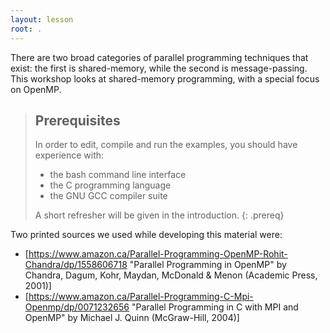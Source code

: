 ```yaml
---
layout: lesson
root: .
---
```

There are two broad categories of parallel programming techniques that exist: the first is shared-memory, while the second is message-passing. This workshop looks at shared-memory programming, with a special focus on OpenMP.

> ## Prerequisites
>
> In order to edit, compile and run the examples, you should have experience with:
>
> * the bash command line interface
> * the C programming language
> * the GNU GCC compiler suite
>
> A short refresher will be given in the introduction.
{: .prereq}

Two printed sources we used while developing this material were:
* [https://www.amazon.ca/Parallel-Programming-OpenMP-Rohit-Chandra/dp/1558606718 "Parallel Programming in OpenMP" by Chandra, Dagum, Kohr, Maydan, McDonald & Menon (Academic Press, 2001)]
* [https://www.amazon.ca/Parallel-Programming-C-Mpi-Openmp/dp/0071232656 "Parallel Programming in C with MPI and OpenMP" by Michael J. Quinn (McGraw-Hill, 2004)]
